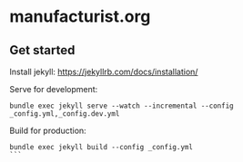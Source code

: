 # manufacturist.org

## Get started

Install jekyll: https://jekyllrb.com/docs/installation/

Serve for development:
```
bundle exec jekyll serve --watch --incremental --config _config.yml,_config.dev.yml
```

Build for production:
````
bundle exec jekyll build --config _config.yml
```